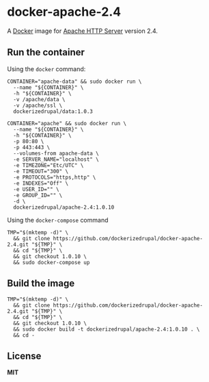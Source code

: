 # docker-apache-2.4

A [Docker](https://docker.com/) image for [Apache HTTP Server](http://httpd.apache.org/) version 2.4.

## Run the container

Using the `docker` command:

    CONTAINER="apache-data" && sudo docker run \
      --name "${CONTAINER}" \
      -h "${CONTAINER}" \
      -v /apache/data \
      -v /apache/ssl \
      dockerizedrupal/data:1.0.3

    CONTAINER="apache" && sudo docker run \
      --name "${CONTAINER}" \
      -h "${CONTAINER}" \
      -p 80:80 \
      -p 443:443 \
      --volumes-from apache-data \
      -e SERVER_NAME="localhost" \
      -e TIMEZONE="Etc/UTC" \
      -e TIMEOUT="300" \
      -e PROTOCOLS="https,http" \
      -e INDEXES="Off" \
      -e USER_ID="" \
      -e GROUP_ID="" \
      -d \
      dockerizedrupal/apache-2.4:1.0.10

Using the `docker-compose` command

    TMP="$(mktemp -d)" \
      && git clone https://github.com/dockerizedrupal/docker-apache-2.4.git "${TMP}" \
      && cd "${TMP}" \
      && git checkout 1.0.10 \
      && sudo docker-compose up

## Build the image

    TMP="$(mktemp -d)" \
      && git clone https://github.com/dockerizedrupal/docker-apache-2.4.git "${TMP}" \
      && cd "${TMP}" \
      && git checkout 1.0.10 \
      && sudo docker build -t dockerizedrupal/apache-2.4:1.0.10 . \
      && cd -

## License

**MIT**

